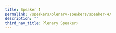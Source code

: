 ```yaml
---
title: Speaker 4
permalink: /speakers/plenary-speakers/speaker-4/
description: ""
third_nav_title: Plenary Speakers
---
```




